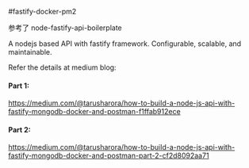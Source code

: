 #fastify-docker-pm2

参考了 node-fastify-api-boilerplate

A nodejs based API with fastify framework. Configurable, scalable, and maintainable.

Refer the details at medium blog:

#### Part 1:

https://medium.com/@tarusharora/how-to-build-a-node-js-api-with-fastify-mongodb-docker-and-postman-f1ffab912ece

#### Part 2:

https://medium.com/@tarusharora/how-to-build-a-node-js-api-with-fastify-mongodb-docker-and-postman-part-2-cf2d8092aa71
